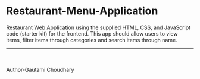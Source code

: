 # Restaurant-Menu-Application
Restaurant Web Application using the supplied HTML, CSS, and JavaScript code (starter kit) for the frontend. This app should allow users to view items, filter items through categories and search items through name.
<hr>
<br>
<br>
Author-Gautami Choudhary
